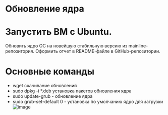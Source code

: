 # Обновление ядра
# Запустить ВМ c Ubuntu.
Обновить ядро ОС на новейшую стабильную версию из mainline-репозитория.
Оформить отчет в README-файле в GitHub-репозитории.
# Основные команды
- wget скачивание обновлений
- sudo dpkg -i *.deb  установка пакетов обновления ядра
- sudo update-grub - обновление ядра
- sudo grub-set-default 0 - установка по умолчанию ядро для загрузки
  ![image](https://github.com/user-attachments/assets/259537c7-9826-46e0-9dee-d5e7c8f92164)
